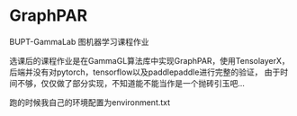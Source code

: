 # GraphPAR
BUPT-GammaLab 图机器学习课程作业

选课后的课程作业是在GammaGL算法库中实现GraphPAR，使用TensolayerX，后端并没有对pytorch，tensorflow以及paddlepaddle进行完整的验证，
由于时间不够，仅仅做了部分实现，不知道能不能当作是一个抛砖引玉吧...

跑的时候我自己的环境配置为environment.txt
